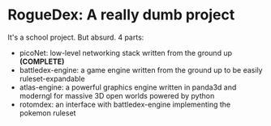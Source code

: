 # RogueDex: A really dumb project
It's a school project. But absurd.
4 parts:
- picoNet: low-level networking stack written from the ground up **(COMPLETE)**
- battledex-engine: a game engine written from the ground up to be easily ruleset-expandable
- atlas-engine: a powerful graphics engine written in panda3d and moderngl for massive 3D open worlds powered by python
- rotomdex: an interface with battledex-engine implementing the pokemon ruleset


